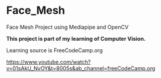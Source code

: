 # Face_Mesh
Face Mesh Project using Mediapipe and OpenCV 

**This project is part of my learning of Computer Vision.**


Learning source is FreeCodeCamp.org


https://www.youtube.com/watch?v=01sAkU_NvOY&t=8005s&ab_channel=freeCodeCamp.org
